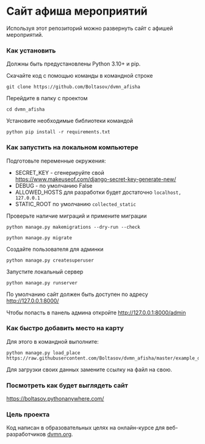 # Сайт афиша мероприятий

Используя этот репозиторий можно развернуть сайт с афишей мероприятий.

### Как установить

Должны быть предустановлены Python 3.10+ и pip.

Скачайте код с помощью команды в командной строке
```commandline
git clone https://github.com/Boltasov/dvmn_afisha
```
Перейдите в папку с проектом
```commandline
cd dvmn_afisha
```
Установите необходимые библиотеки командой
```
python pip install -r requirements.txt
```
### Как запустить на локальном компьютере
Подготовьте переменные окружения:
- SECRET_KEY - сгенерируйте свой https://www.makeuseof.com/django-secret-key-generate-new/
- DEBUG - по умолчанию False
- ALLOWED_HOSTS для разработки будет достаточно `localhost, 127.0.0.1`
- STATIC_ROOT по умолчанию `collected_static`

Проверьте наличие миграций и примените миграции
```commandline
python manage.py makemigrations --dry-run --check  

python manage.py migrate
```
Создайте пользователя для админки
```commandline
python manage.py createsuperuser
```
Запустите локальный сервер
```commandline
python manage.py runserver
```

По умолчанию сайт должен быть доступен по адресу http://127.0.0.1:8000/

Чтобы попасть в панель админа откройте http://127.0.0.1:8000/admin

### Как быстро добавить место на карту
Для этого в командной выполните:

```commandline
python manage.py load_place https://raw.githubusercontent.com/Boltasov/dvmn_afisha/master/example_data.json
```

Для загрузки своих данных замените ссылку на файл на свою.


### Посмотреть как будет выглядеть сайт
https://boltasov.pythonanywhere.com/

### Цель проекта

Код написан в образовательных целях на онлайн-курсе для веб-разработчиков [dvmn.org](https://dvmn.org/).

